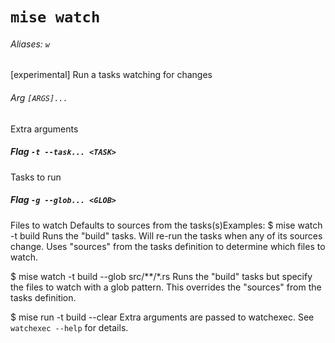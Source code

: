 # `mise watch`

###### Aliases: `w`

[experimental] Run a tasks watching for changes

###### Arg `[ARGS]...`

Extra arguments

##### Flag `-t --task... <TASK>`

Tasks to run

##### Flag `-g --glob... <GLOB>`

Files to watch
Defaults to sources from the tasks(s)Examples:
  $ mise watch -t build
  Runs the "build" tasks. Will re-run the tasks when any of its sources change.
  Uses "sources" from the tasks definition to determine which files to watch.

  $ mise watch -t build --glob src/**/*.rs
  Runs the "build" tasks but specify the files to watch with a glob pattern.
  This overrides the "sources" from the tasks definition.

  $ mise run -t build --clear
  Extra arguments are passed to watchexec. See `watchexec --help` for details.
